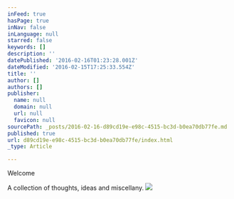 ```yaml
---
inFeed: true
hasPage: true
inNav: false
inLanguage: null
starred: false
keywords: []
description: ''
datePublished: '2016-02-16T01:23:28.001Z'
dateModified: '2016-02-15T17:25:33.554Z'
title: ''
author: []
authors: []
publisher:
  name: null
  domain: null
  url: null
  favicon: null
sourcePath: _posts/2016-02-16-d89cd19e-e98c-4515-bc3d-b0ea70db77fe.md
published: true
url: d89cd19e-e98c-4515-bc3d-b0ea70db77fe/index.html
_type: Article

---
```

Welcome

A collection of thoughts, ideas and miscellany. ![](https://the-grid-user-content.s3-us-west-2.amazonaws.com/a15b0160-2f3b-4795-bae6-aa66b3b0bce5.png)